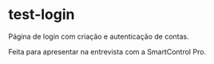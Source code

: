 # test-login

Página de login com criação e autenticação de contas.

Feita para apresentar na entrevista com a SmartControl Pro.
